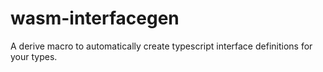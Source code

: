 # wasm-interfacegen
A derive macro to automatically create typescript interface definitions for your types.
